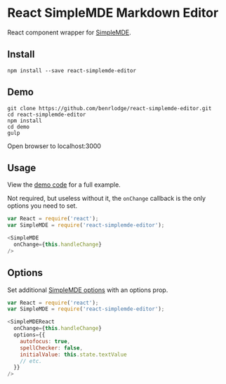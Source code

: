 # React SimpleMDE Markdown Editor

React component wrapper for
[SimpleMDE](https://github.com/NextStepWebs/simplemde-markdown-editor).

## Install

```
npm install --save react-simplemde-editor
```

## Demo
```
git clone https://github.com/benrlodge/react-simplemde-editor.git
cd react-simplemde-editor
npm install
cd demo
gulp
```
Open browser to localhost:3000

## Usage
View the [demo code](https://github.com/benrlodge/react-simplemde-editor/tree/master/demo/scripts) for a full example.

Not required, but useless without it, the `onChange` callback is the only options you need to set.

```javascript
var React = require('react');
var SimpleMDE = require('react-simplemde-editor');

<SimpleMDE 
  onChange={this.handleChange}
/>
```

## Options
Set additional [SimpleMDE options](https://github.com/NextStepWebs/simplemde-markdown-editor#configuration) with an options prop.

```javascript
var React = require('react');
var SimpleMDE = require('react-simplemde-editor');

<SimpleMDEReact
  onChange={this.handleChange}
  options={{
    autofocus: true,
    spellChecker: false,
    initialValue: this.state.textValue
    // etc.
  }}
/>
```
